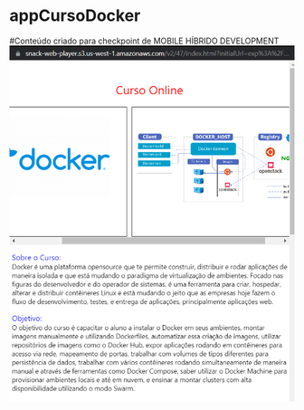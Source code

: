 # appCursoDocker
#Conteúdo criado para checkpoint de MOBILE HÍBRIDO DEVELOPMENT
![PRINT!](mobile_sobre_containers.png)
